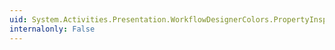 ```yaml
---
uid: System.Activities.Presentation.WorkflowDesignerColors.PropertyInspectorToolBarTextBoxBorderBrushKey
internalonly: False
---
```

